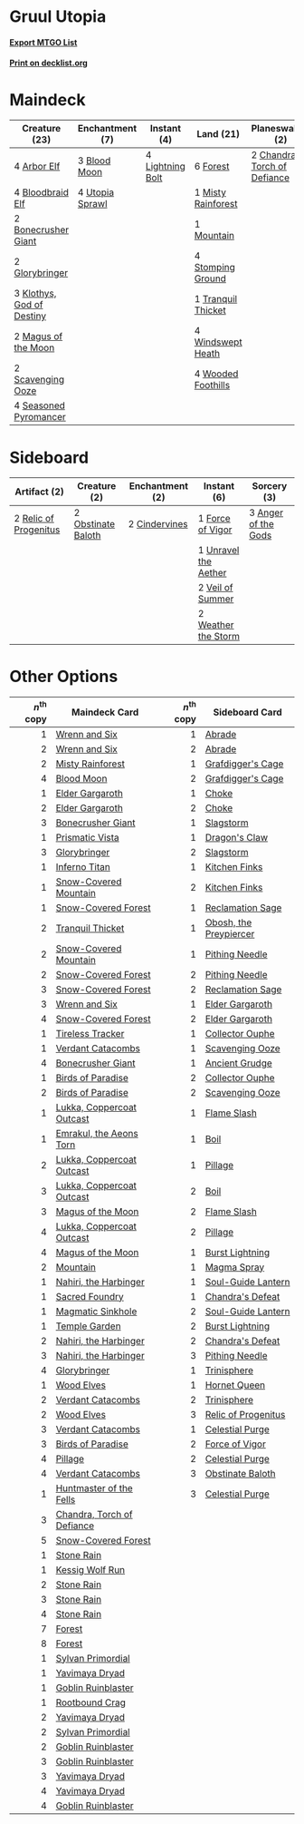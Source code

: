 # Gruul Utopia

#### [Export MTGO List](../collection/Gruul%20Utopia/Gruul%20Utopia.txt)
#### [Print on decklist.org](http://decklist.org/?deckmain=4%09Arbor%20Elf%0A3%09Blood%20Moon%0A4%09Bloodbraid%20Elf%0A2%09Bonecrusher%20Giant%0A2%09Chandra,%20Torch%20of%20Defiance%0A6%09Forest%0A2%09Glorybringer%0A3%09Klothys,%20God%20of%20Destiny%0A4%09Lightning%20Bolt%0A2%09Magus%20of%20the%20Moon%0A1%09Misty%20Rainforest%0A1%09Mountain%0A3%09Pillage%0A2%09Scavenging%20Ooze%0A4%09Seasoned%20Pyromancer%0A4%09Stomping%20Ground%0A1%09Tranquil%20Thicket%0A4%09Utopia%20Sprawl%0A4%09Windswept%20Heath%0A4%09Wooded%20Foothills&deckside=3%09Anger%20of%20the%20Gods%0A2%09Cindervines%0A1%09Force%20of%20Vigor%0A2%09Obstinate%20Baloth%0A2%09Relic%20of%20Progenitus%0A1%09Unravel%20the%20Aether%0A2%09Veil%20of%20Summer%0A2%09Weather%20the%20Storm)
# Maindeck

|                                           Creature (23)                                            |                                     Enchantment (7)                                      |                                      Instant (4)                                       |                                          Land (21)                                          |                                           Planeswalker (2)                                            |                                    Sorcery (3)                                    |
|----------------------------------------------------------------------------------------------------|------------------------------------------------------------------------------------------|----------------------------------------------------------------------------------------|---------------------------------------------------------------------------------------------|-------------------------------------------------------------------------------------------------------|-----------------------------------------------------------------------------------|
|4 [Arbor Elf](http://gatherer.wizards.com/Pages/Card/Details.aspx?multiverseid=442149)              |3 [Blood Moon](http://gatherer.wizards.com/Pages/Card/Details.aspx?multiverseid=45386)    |4 [Lightning Bolt](http://gatherer.wizards.com/Pages/Card/Details.aspx?multiverseid=806)|6 [Forest](http://gatherer.wizards.com/Pages/Card/Details.aspx?multiverseid=439860)          |2 [Chandra, Torch of Defiance](http://gatherer.wizards.com/Pages/Card/Details.aspx?multiverseid=417683)|3 [Pillage](http://gatherer.wizards.com/Pages/Card/Details.aspx?multiverseid=14755)|
|4 [Bloodbraid Elf](http://gatherer.wizards.com/Pages/Card/Details.aspx?multiverseid=185053)         |4 [Utopia Sprawl](http://gatherer.wizards.com/Pages/Card/Details.aspx?multiverseid=442181)|                                                                                        |1 [Misty Rainforest](http://gatherer.wizards.com/Pages/Card/Details.aspx?multiverseid=405102)|                                                                                                       |                                                                                   |
|2 [Bonecrusher Giant](http://gatherer.wizards.com/Pages/Card/Details.aspx?multiverseid=473077)      |                                                                                          |                                                                                        |1 [Mountain](http://gatherer.wizards.com/Pages/Card/Details.aspx?multiverseid=439859)        |                                                                                                       |                                                                                   |
|2 [Glorybringer](http://gatherer.wizards.com/Pages/Card/Details.aspx?multiverseid=426836)           |                                                                                          |                                                                                        |4 [Stomping Ground](http://gatherer.wizards.com/Pages/Card/Details.aspx?multiverseid=405110) |                                                                                                       |                                                                                   |
|3 [Klothys, God of Destiny](http://gatherer.wizards.com/Pages/Card/Details.aspx?multiverseid=476471)|                                                                                          |                                                                                        |1 [Tranquil Thicket](http://gatherer.wizards.com/Pages/Card/Details.aspx?multiverseid=220494)|                                                                                                       |                                                                                   |
|2 [Magus of the Moon](http://gatherer.wizards.com/Pages/Card/Details.aspx?multiverseid=136152)      |                                                                                          |                                                                                        |4 [Windswept Heath](http://gatherer.wizards.com/Pages/Card/Details.aspx?multiverseid=405115) |                                                                                                       |                                                                                   |
|2 [Scavenging Ooze](http://gatherer.wizards.com/Pages/Card/Details.aspx?multiverseid=420783)        |                                                                                          |                                                                                        |4 [Wooded Foothills](http://gatherer.wizards.com/Pages/Card/Details.aspx?multiverseid=405116)|                                                                                                       |                                                                                   |
|4 [Seasoned Pyromancer](http://gatherer.wizards.com/Pages/Card/Details.aspx?multiverseid=464094)    |                                                                                          |                                                                                        |                                                                                             |                                                                                                       |                                                                                   |


# Sideboard

|                                          Artifact (2)                                          |                                        Creature (2)                                         |                                    Enchantment (2)                                     |                                          Instant (6)                                          |                                         Sorcery (3)                                          |
|------------------------------------------------------------------------------------------------|---------------------------------------------------------------------------------------------|----------------------------------------------------------------------------------------|-----------------------------------------------------------------------------------------------|----------------------------------------------------------------------------------------------|
|2 [Relic of Progenitus](http://gatherer.wizards.com/Pages/Card/Details.aspx?multiverseid=174824)|2 [Obstinate Baloth](http://gatherer.wizards.com/Pages/Card/Details.aspx?multiverseid=438745)|2 [Cindervines](http://gatherer.wizards.com/Pages/Card/Details.aspx?multiverseid=457305)|1 [Force of Vigor](http://gatherer.wizards.com/Pages/Card/Details.aspx?multiverseid=464113)    |3 [Anger of the Gods](http://gatherer.wizards.com/Pages/Card/Details.aspx?multiverseid=438682)|
|                                                                                                |                                                                                             |                                                                                        |1 [Unravel the Aether](http://gatherer.wizards.com/Pages/Card/Details.aspx?multiverseid=378515)|                                                                                              |
|                                                                                                |                                                                                             |                                                                                        |2 [Veil of Summer](http://gatherer.wizards.com/Pages/Card/Details.aspx?multiverseid=466952)    |                                                                                              |
|                                                                                                |                                                                                             |                                                                                        |2 [Weather the Storm](http://gatherer.wizards.com/Pages/Card/Details.aspx?multiverseid=464140) |                                                                                              |


# Other Options

|*n*<sup>th</sup> copy|                                            Maindeck Card                                            |*n*<sup>th</sup> copy|                                         Sideboard Card                                          |
|--------------------:|-----------------------------------------------------------------------------------------------------|--------------------:|-------------------------------------------------------------------------------------------------|
|                    1|[Wrenn and Six](http://gatherer.wizards.com/Pages/Card/Details.aspx?multiverseid=464166)             |                    1|[Abrade](http://gatherer.wizards.com/Pages/Card/Details.aspx?multiverseid=430772)                |
|                    2|[Wrenn and Six](http://gatherer.wizards.com/Pages/Card/Details.aspx?multiverseid=464166)             |                    2|[Abrade](http://gatherer.wizards.com/Pages/Card/Details.aspx?multiverseid=430772)                |
|                    2|[Misty Rainforest](http://gatherer.wizards.com/Pages/Card/Details.aspx?multiverseid=405102)          |                    1|[Grafdigger's Cage](http://gatherer.wizards.com/Pages/Card/Details.aspx?multiverseid=278452)     |
|                    4|[Blood Moon](http://gatherer.wizards.com/Pages/Card/Details.aspx?multiverseid=45386)                 |                    2|[Grafdigger's Cage](http://gatherer.wizards.com/Pages/Card/Details.aspx?multiverseid=278452)     |
|                    1|[Elder Gargaroth](http://gatherer.wizards.com/Pages/Card/Details.aspx?multiverseid=485502)           |                    1|[Choke](http://gatherer.wizards.com/Pages/Card/Details.aspx?multiverseid=45431)                  |
|                    2|[Elder Gargaroth](http://gatherer.wizards.com/Pages/Card/Details.aspx?multiverseid=485502)           |                    2|[Choke](http://gatherer.wizards.com/Pages/Card/Details.aspx?multiverseid=45431)                  |
|                    3|[Bonecrusher Giant](http://gatherer.wizards.com/Pages/Card/Details.aspx?multiverseid=473077)         |                    1|[Slagstorm](http://gatherer.wizards.com/Pages/Card/Details.aspx?multiverseid=214054)             |
|                    1|[Prismatic Vista](http://gatherer.wizards.com/Pages/Card/Details.aspx?multiverseid=464193)           |                    1|[Dragon's Claw](http://gatherer.wizards.com/Pages/Card/Details.aspx?multiverseid=129527)         |
|                    3|[Glorybringer](http://gatherer.wizards.com/Pages/Card/Details.aspx?multiverseid=426836)              |                    2|[Slagstorm](http://gatherer.wizards.com/Pages/Card/Details.aspx?multiverseid=214054)             |
|                    1|[Inferno Titan](http://gatherer.wizards.com/Pages/Card/Details.aspx?multiverseid=376371)             |                    1|[Kitchen Finks](http://gatherer.wizards.com/Pages/Card/Details.aspx?multiverseid=370458)         |
|                    1|[Snow-Covered Mountain](http://gatherer.wizards.com/Pages/Card/Details.aspx?multiverseid=121233)     |                    2|[Kitchen Finks](http://gatherer.wizards.com/Pages/Card/Details.aspx?multiverseid=370458)         |
|                    1|[Snow-Covered Forest](http://gatherer.wizards.com/Pages/Card/Details.aspx?multiverseid=121192)       |                    1|[Reclamation Sage](http://gatherer.wizards.com/Pages/Card/Details.aspx?multiverseid=389651)      |
|                    2|[Tranquil Thicket](http://gatherer.wizards.com/Pages/Card/Details.aspx?multiverseid=220494)          |                    1|[Obosh, the Preypiercer](http://gatherer.wizards.com/Pages/Card/Details.aspx?multiverseid=479748)|
|                    2|[Snow-Covered Mountain](http://gatherer.wizards.com/Pages/Card/Details.aspx?multiverseid=121233)     |                    1|[Pithing Needle](http://gatherer.wizards.com/Pages/Card/Details.aspx?multiverseid=129526)        |
|                    2|[Snow-Covered Forest](http://gatherer.wizards.com/Pages/Card/Details.aspx?multiverseid=121192)       |                    2|[Pithing Needle](http://gatherer.wizards.com/Pages/Card/Details.aspx?multiverseid=129526)        |
|                    3|[Snow-Covered Forest](http://gatherer.wizards.com/Pages/Card/Details.aspx?multiverseid=121192)       |                    2|[Reclamation Sage](http://gatherer.wizards.com/Pages/Card/Details.aspx?multiverseid=389651)      |
|                    3|[Wrenn and Six](http://gatherer.wizards.com/Pages/Card/Details.aspx?multiverseid=464166)             |                    1|[Elder Gargaroth](http://gatherer.wizards.com/Pages/Card/Details.aspx?multiverseid=485502)       |
|                    4|[Snow-Covered Forest](http://gatherer.wizards.com/Pages/Card/Details.aspx?multiverseid=121192)       |                    2|[Elder Gargaroth](http://gatherer.wizards.com/Pages/Card/Details.aspx?multiverseid=485502)       |
|                    1|[Tireless Tracker](http://gatherer.wizards.com/Pages/Card/Details.aspx?multiverseid=409997)          |                    1|[Collector Ouphe](http://gatherer.wizards.com/Pages/Card/Details.aspx?multiverseid=464107)       |
|                    1|[Verdant Catacombs](http://gatherer.wizards.com/Pages/Card/Details.aspx?multiverseid=405113)         |                    1|[Scavenging Ooze](http://gatherer.wizards.com/Pages/Card/Details.aspx?multiverseid=420783)       |
|                    4|[Bonecrusher Giant](http://gatherer.wizards.com/Pages/Card/Details.aspx?multiverseid=473077)         |                    1|[Ancient Grudge](http://gatherer.wizards.com/Pages/Card/Details.aspx?multiverseid=235600)        |
|                    1|[Birds of Paradise](http://gatherer.wizards.com/Pages/Card/Details.aspx?multiverseid=129906)         |                    2|[Collector Ouphe](http://gatherer.wizards.com/Pages/Card/Details.aspx?multiverseid=464107)       |
|                    2|[Birds of Paradise](http://gatherer.wizards.com/Pages/Card/Details.aspx?multiverseid=129906)         |                    2|[Scavenging Ooze](http://gatherer.wizards.com/Pages/Card/Details.aspx?multiverseid=420783)       |
|                    1|[Lukka, Coppercoat Outcast](http://gatherer.wizards.com/Pages/Card/Details.aspx?multiverseid=479645) |                    1|[Flame Slash](http://gatherer.wizards.com/Pages/Card/Details.aspx?multiverseid=416914)           |
|                    1|[Emrakul, the Aeons Torn](http://gatherer.wizards.com/Pages/Card/Details.aspx?multiverseid=397905)   |                    1|[Boil](http://gatherer.wizards.com/Pages/Card/Details.aspx?multiverseid=14630)                   |
|                    2|[Lukka, Coppercoat Outcast](http://gatherer.wizards.com/Pages/Card/Details.aspx?multiverseid=479645) |                    1|[Pillage](http://gatherer.wizards.com/Pages/Card/Details.aspx?multiverseid=14755)                |
|                    3|[Lukka, Coppercoat Outcast](http://gatherer.wizards.com/Pages/Card/Details.aspx?multiverseid=479645) |                    2|[Boil](http://gatherer.wizards.com/Pages/Card/Details.aspx?multiverseid=14630)                   |
|                    3|[Magus of the Moon](http://gatherer.wizards.com/Pages/Card/Details.aspx?multiverseid=136152)         |                    2|[Flame Slash](http://gatherer.wizards.com/Pages/Card/Details.aspx?multiverseid=416914)           |
|                    4|[Lukka, Coppercoat Outcast](http://gatherer.wizards.com/Pages/Card/Details.aspx?multiverseid=479645) |                    2|[Pillage](http://gatherer.wizards.com/Pages/Card/Details.aspx?multiverseid=14755)                |
|                    4|[Magus of the Moon](http://gatherer.wizards.com/Pages/Card/Details.aspx?multiverseid=136152)         |                    1|[Burst Lightning](http://gatherer.wizards.com/Pages/Card/Details.aspx?multiverseid=397662)       |
|                    2|[Mountain](http://gatherer.wizards.com/Pages/Card/Details.aspx?multiverseid=439859)                  |                    1|[Magma Spray](http://gatherer.wizards.com/Pages/Card/Details.aspx?multiverseid=426843)           |
|                    1|[Nahiri, the Harbinger](http://gatherer.wizards.com/Pages/Card/Details.aspx?multiverseid=463948)     |                    1|[Soul-Guide Lantern](http://gatherer.wizards.com/Pages/Card/Details.aspx?multiverseid=476488)    |
|                    1|[Sacred Foundry](http://gatherer.wizards.com/Pages/Card/Details.aspx?multiverseid=405106)            |                    1|[Chandra's Defeat](http://gatherer.wizards.com/Pages/Card/Details.aspx?multiverseid=430775)      |
|                    1|[Magmatic Sinkhole](http://gatherer.wizards.com/Pages/Card/Details.aspx?multiverseid=464084)         |                    2|[Soul-Guide Lantern](http://gatherer.wizards.com/Pages/Card/Details.aspx?multiverseid=476488)    |
|                    1|[Temple Garden](http://gatherer.wizards.com/Pages/Card/Details.aspx?multiverseid=405112)             |                    2|[Burst Lightning](http://gatherer.wizards.com/Pages/Card/Details.aspx?multiverseid=397662)       |
|                    2|[Nahiri, the Harbinger](http://gatherer.wizards.com/Pages/Card/Details.aspx?multiverseid=463948)     |                    2|[Chandra's Defeat](http://gatherer.wizards.com/Pages/Card/Details.aspx?multiverseid=430775)      |
|                    3|[Nahiri, the Harbinger](http://gatherer.wizards.com/Pages/Card/Details.aspx?multiverseid=463948)     |                    3|[Pithing Needle](http://gatherer.wizards.com/Pages/Card/Details.aspx?multiverseid=129526)        |
|                    4|[Glorybringer](http://gatherer.wizards.com/Pages/Card/Details.aspx?multiverseid=426836)              |                    1|[Trinisphere](http://gatherer.wizards.com/Pages/Card/Details.aspx?multiverseid=43545)            |
|                    1|[Wood Elves](http://gatherer.wizards.com/Pages/Card/Details.aspx?multiverseid=13147)                 |                    1|[Hornet Queen](http://gatherer.wizards.com/Pages/Card/Details.aspx?multiverseid=238141)          |
|                    2|[Verdant Catacombs](http://gatherer.wizards.com/Pages/Card/Details.aspx?multiverseid=405113)         |                    2|[Trinisphere](http://gatherer.wizards.com/Pages/Card/Details.aspx?multiverseid=43545)            |
|                    2|[Wood Elves](http://gatherer.wizards.com/Pages/Card/Details.aspx?multiverseid=13147)                 |                    3|[Relic of Progenitus](http://gatherer.wizards.com/Pages/Card/Details.aspx?multiverseid=174824)   |
|                    3|[Verdant Catacombs](http://gatherer.wizards.com/Pages/Card/Details.aspx?multiverseid=405113)         |                    1|[Celestial Purge](http://gatherer.wizards.com/Pages/Card/Details.aspx?multiverseid=183055)       |
|                    3|[Birds of Paradise](http://gatherer.wizards.com/Pages/Card/Details.aspx?multiverseid=129906)         |                    2|[Force of Vigor](http://gatherer.wizards.com/Pages/Card/Details.aspx?multiverseid=464113)        |
|                    4|[Pillage](http://gatherer.wizards.com/Pages/Card/Details.aspx?multiverseid=14755)                    |                    2|[Celestial Purge](http://gatherer.wizards.com/Pages/Card/Details.aspx?multiverseid=183055)       |
|                    4|[Verdant Catacombs](http://gatherer.wizards.com/Pages/Card/Details.aspx?multiverseid=405113)         |                    3|[Obstinate Baloth](http://gatherer.wizards.com/Pages/Card/Details.aspx?multiverseid=438745)      |
|                    1|[Huntmaster of the Fells](http://gatherer.wizards.com/Pages/Card/Details.aspx?multiverseid=262875)   |                    3|[Celestial Purge](http://gatherer.wizards.com/Pages/Card/Details.aspx?multiverseid=183055)       |
|                    3|[Chandra, Torch of Defiance](http://gatherer.wizards.com/Pages/Card/Details.aspx?multiverseid=417683)|                     |                                                                                                 |
|                    5|[Snow-Covered Forest](http://gatherer.wizards.com/Pages/Card/Details.aspx?multiverseid=121192)       |                     |                                                                                                 |
|                    1|[Stone Rain](http://gatherer.wizards.com/Pages/Card/Details.aspx?multiverseid=822)                   |                     |                                                                                                 |
|                    1|[Kessig Wolf Run](http://gatherer.wizards.com/Pages/Card/Details.aspx?multiverseid=233256)           |                     |                                                                                                 |
|                    2|[Stone Rain](http://gatherer.wizards.com/Pages/Card/Details.aspx?multiverseid=822)                   |                     |                                                                                                 |
|                    3|[Stone Rain](http://gatherer.wizards.com/Pages/Card/Details.aspx?multiverseid=822)                   |                     |                                                                                                 |
|                    4|[Stone Rain](http://gatherer.wizards.com/Pages/Card/Details.aspx?multiverseid=822)                   |                     |                                                                                                 |
|                    7|[Forest](http://gatherer.wizards.com/Pages/Card/Details.aspx?multiverseid=439860)                    |                     |                                                                                                 |
|                    8|[Forest](http://gatherer.wizards.com/Pages/Card/Details.aspx?multiverseid=439860)                    |                     |                                                                                                 |
|                    1|[Sylvan Primordial](http://gatherer.wizards.com/Pages/Card/Details.aspx?multiverseid=366282)         |                     |                                                                                                 |
|                    1|[Yavimaya Dryad](http://gatherer.wizards.com/Pages/Card/Details.aspx?multiverseid=220560)            |                     |                                                                                                 |
|                    1|[Goblin Ruinblaster](http://gatherer.wizards.com/Pages/Card/Details.aspx?multiverseid=180411)        |                     |                                                                                                 |
|                    1|[Rootbound Crag](http://gatherer.wizards.com/Pages/Card/Details.aspx?multiverseid=420934)            |                     |                                                                                                 |
|                    2|[Yavimaya Dryad](http://gatherer.wizards.com/Pages/Card/Details.aspx?multiverseid=220560)            |                     |                                                                                                 |
|                    2|[Sylvan Primordial](http://gatherer.wizards.com/Pages/Card/Details.aspx?multiverseid=366282)         |                     |                                                                                                 |
|                    2|[Goblin Ruinblaster](http://gatherer.wizards.com/Pages/Card/Details.aspx?multiverseid=180411)        |                     |                                                                                                 |
|                    3|[Goblin Ruinblaster](http://gatherer.wizards.com/Pages/Card/Details.aspx?multiverseid=180411)        |                     |                                                                                                 |
|                    3|[Yavimaya Dryad](http://gatherer.wizards.com/Pages/Card/Details.aspx?multiverseid=220560)            |                     |                                                                                                 |
|                    4|[Yavimaya Dryad](http://gatherer.wizards.com/Pages/Card/Details.aspx?multiverseid=220560)            |                     |                                                                                                 |
|                    4|[Goblin Ruinblaster](http://gatherer.wizards.com/Pages/Card/Details.aspx?multiverseid=180411)        |                     |                                                                                                 |

